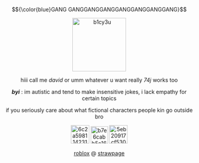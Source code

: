 $${\color{blue}GANG GANGGANGGANGGANGGANGGANGGANG}$$
<p align="center"> <img width="140" height="140" alt="b1cy3u" src="https://github.com/user-attachments/assets/99f453a7-9666-4f47-aa5b-f10046396ff7" /> </p>
<p align="center"> hiii call me <em>david</em> or umm whatever u want really <em>74j</em> works too </p>
<p align="center"> <em><strong>byi</strong></em> : im autistic and tend to make insensitive jokes, i lack empathy for certain topics</p>
<p align="center"> if you seriously care about what fictional characters people kin go outside bro </p>
<p align="center"> <img width="48" height="48" alt="6c2a598114231066a386fa716ac099c4" src="https://github.com/user-attachments/assets/8671f1b4-c1d2-4b05-b30d-7fe1c3fd02b9" /> <img width="45" height="45" alt="b7e6cabb5a1600d813f5843f37181fa3" src="https://github.com/user-attachments/assets/c4f2c06d-11aa-4f06-bcfc-7e8ffc74d0f7" /> <img width="48" height="48" alt="5eb20917cf530583e2641c0e1f7ba95e" src="https://github.com/user-attachments/assets/de8c1e97-997c-4ff2-b6c2-170e38a74dc6" /> </p>
<p align="center"> <a href="https://www.roblox.com/users/4323342752">roblox</a> @ <a href="https://makeafriend.straw.page/">strawpage</a> </p>



